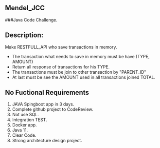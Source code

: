 ## Mendel_JCC
###Java Code Challenge.

## Description: 
Make RESTFULL_API who save transactions in memory. 
* The transaction what needs to save in memory must be have (TYPE, AMOUNT)
* Return all response of transactions for his TYPE.
* The transactions must be join to other transaction by "PARENT_ID"
* At last must be see the AMOUNT used in all transactions joined TOTAL.

## No Fuctional Requirements 
1. JAVA Spingboot app in  3 days.
2. Complete github project to CodeReview.
3. Not use SQL.
4. Integration TEST.
5. Docker app.
6. Java 11.
7. Clear Code.
8. Strong architecture design project.
